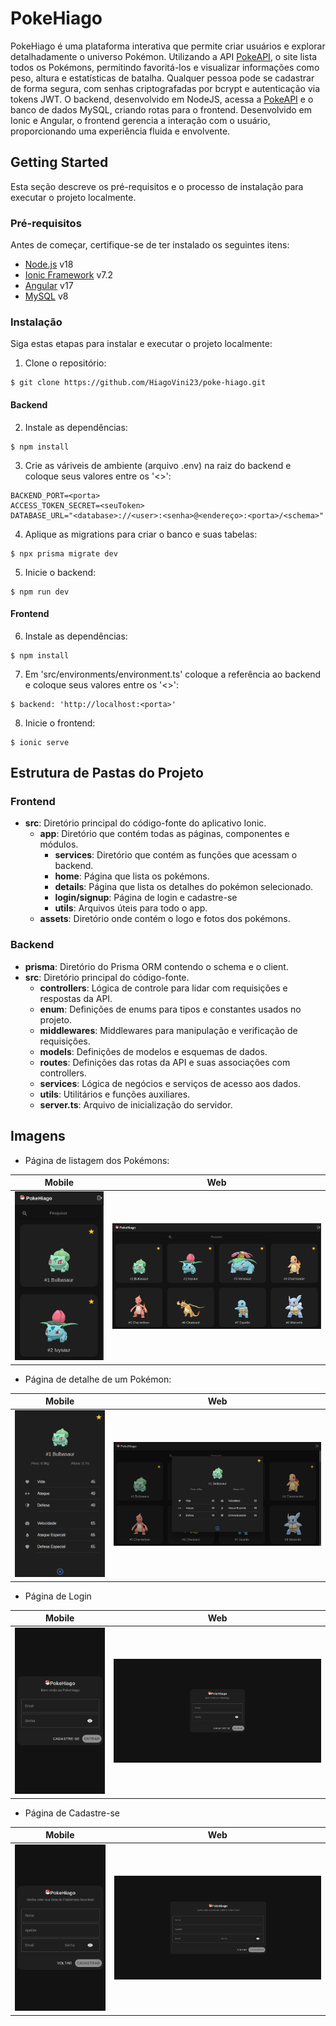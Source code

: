# PokeHiago

PokeHiago é uma plataforma interativa que permite criar usuários e explorar detalhadamente o universo Pokémon. Utilizando a API [PokeAPI](https://pokeapi.co/), o site lista todos os Pokémons, permitindo favoritá-los e visualizar informações como peso, altura e estatísticas de batalha. Qualquer pessoa pode se cadastrar de forma segura, com senhas criptografadas por bcrypt e autenticação via tokens JWT. O backend, desenvolvido em NodeJS, acessa a [PokeAPI](https://pokeapi.co/) e o banco de dados MySQL, criando rotas para o frontend. Desenvolvido em Ionic e Angular, o frontend gerencia a interação com o usuário, proporcionando uma experiência fluida e envolvente.

## Getting Started

Esta seção descreve os pré-requisitos e o processo de instalação para executar o projeto localmente.

### Pré-requisitos

Antes de começar, certifique-se de ter instalado os seguintes itens:

- [Node.js](https://nodejs.org/) v18
- [Ionic Framework](https://ionicframework.com/) v7.2
- [Angular](https://angular.io/) v17
- [MySQL](https://www.mysql.com/) v8

### Instalação

Siga estas etapas para instalar e executar o projeto localmente:

1. Clone o repositório:
```
$ git clone https://github.com/HiagoVini23/poke-hiago.git
```
#### Backend

2. Instale as dependências:
```
$ npm install
```
3. Crie as váriveis de ambiente (arquivo .env) na raiz do backend e coloque seus valores entre os '<>':
```
BACKEND_PORT=<porta>
ACCESS_TOKEN_SECRET=<seuToken>
DATABASE_URL="<database>://<user>:<senha>@<endereço>:<porta>/<schema>"
```
4. Aplique as migrations para criar o banco e suas tabelas:
```
$ npx prisma migrate dev
```
5. Inicie o backend:
```
$ npm run dev
```

#### Frontend

6. Instale as dependências:
```
$ npm install
```
7. Em 'src/environments/environment.ts' coloque a referência ao backend e coloque seus valores entre os '<>':
```
$ backend: 'http://localhost:<porta>'
```
8. Inicie o frontend:
```
$ ionic serve
```

## Estrutura de Pastas do Projeto

### Frontend
- **src**: Diretório principal do código-fonte do aplicativo Ionic.
  - **app**: Diretório que contém todas as páginas, componentes e módulos.
    - **services**: Diretório que contém as funções que acessam o backend.
    - **home**: Página que lista os pokémons.
    - **details**: Página que lista os detalhes do pokémon selecionado.
    - **login/signup**: Página de login e cadastre-se
    - **utils**: Arquivos úteis para todo o app.
  - **assets**: Diretório onde contém o logo e fotos dos pokémons.
### Backend
- **prisma**: Diretório do Prisma ORM contendo o schema e o client.
- **src**: Diretório principal do código-fonte.
  - **controllers**: Lógica de controle para lidar com requisições e respostas da API.
  - **enum**: Definições de enums para tipos e constantes usados no projeto.
  - **middlewares**: Middlewares para manipulação e verificação de requisições.
  - **models**: Definições de modelos e esquemas de dados.
  - **routes**: Definições das rotas da API e suas associações com controllers.
  - **services**: Lógica de negócios e serviços de acesso aos dados.
  - **utils**: Utilitários e funções auxiliares.
  - **server.ts**: Arquivo de inicialização do servidor.

## Imagens

- Página de listagem dos Pokémons:

| Mobile | Web |
|--------|-----|
| ![HomepagePhone](./fotos-docs/HomePhone.png) | ![HomepagePC](./fotos-docs/HomePC.png) |

- Página de detalhe de um Pokémon:

| Mobile | Web |
|--------|-----|
| ![DetailPhone](./fotos-docs/DetailPhone.png) | ![DetailPC](./fotos-docs/DetailPC.png) |

- Página de Login

| Mobile | Web |
|--------|-----|
| ![LoginPhone](./fotos-docs/LoginPhone.png) | ![LoginPC](./fotos-docs/LoginPC.png) |

- Página de Cadastre-se

| Mobile | Web |
|--------|-----|
| ![SignUpPhone](./fotos-docs/SignUpPhone.png) | ![SignUpPC](./fotos-docs/SignUpPC.png) |

